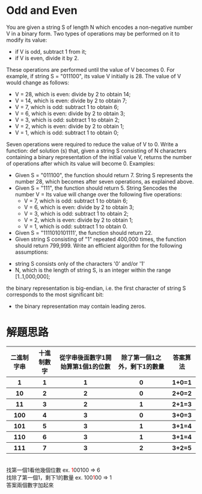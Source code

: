 # Odd and Even

You are given a string S of length N which encodes a non-negative number V in a binary form. Two types of operations may be performed on it to modify its value:
* if V is odd, subtract 1 from it;
* if V is even, divide it by 2.  

These operations are performed until the value of V becomes 0.
For example, if string S = "011100", its value V initially is 28. The value of V would change as follows:
* V = 28, which is even: divide by 2 to obtain 14;
* V = 14, which is even: divide by 2 to obtain 7;
* V = 7, which is odd: subtract 1 to obtain 6;
* V = 6, which is even: divide by 2 to obtain 3;
* V = 3, which is odd: subtract 1 to obtain 2;
* V = 2, which is even: divide by 2 to obtain 1;
* V = 1, which is odd: subtract 1 to obtain 0;  

Seven operations were required to reduce the value of V to 0.
Write a function: def solution (s) that, given a string S consisting of N characters containing a binary representation of the initial value V, returns the number of operations after which its value will become 0.
Examples:
  - Given S = "011100", the function should return 7. String S represents the number 28, which becomes after seven operations, as explained above.
  - Given S = "111", the function should return 5. String Sencodes the number V = Its value will change over the following five operations:
    + V = 7, which is odd: subtract 1 to obtain 6;
    + V = 6, which is even: divide by 2 to obtain 3;
    + V = 3, which is odd: subtract 1 to obtain 2;
    + V = 2, which is even: divide by 2 to obtain 1;
    + V = 1, which is odd: subtract 1 to obtain 0.
  - Given S = "1111010101111', the function should return 22.
  - Given string S consisting of "1" repeated 400,000 times, the function should return 799,999.
Write an efficient algorithm for the following assumptions:
* string S consists only of the characters '0' and/or '1'
* N, which is the length of string S, is an integer within the range [1..1,000,000];    

the binary representation is big-endian, i.e. the first character of string S corresponds to the most significant bit:
* the binary representation may contain leading zeros.



# 解題思路

<table>
  <thead>
    <tr>
      <th>二進制字串</th>
      <th>十進制數字</th>
      <th>從字串後面數字1開始算第1個1的位數</th>
      <th>除了第一個1之外，剩下1的數量</th>
      <th>答案算法</th>
    </tr>
  </thead>
  <tbody>
    <tr>
      <th>1</th>
      <th>1</th>
      <th>1</th>
      <th>0</th>
      <th>1+0=1</th>
    </tr>
    <tr>
      <th>10</th>
      <th>2</th>
      <th>2</th>
      <th>0</th>
      <th>2+0=2</th>
    </tr>
    <tr>
      <th>11</th>
      <th>3</th>
      <th>2</th>
      <th>1</th>
      <th>2+1=3</th>
    </tr>
    <tr>
      <th>100</th>
      <th>4</th>
      <th>3</th>
      <th>0</th>
      <th>3+0=3</th>
    </tr>
    <tr>
      <th>101</th>
      <th>5</th>
      <th>3</th>
      <th>1</th>
      <th>3+1=4</th>
    </tr>
    <tr>
      <th>110</th>
      <th>6</th>
      <th>3</th>
      <th>1</th>
      <th>3+1=4</th>
    </tr>
    <tr>
      <th>111</th>
      <th>7</th>
      <th>3</th>
      <th>2</th>
      <th>3+2=5</th>
    </tr>
  </tbody>
</table>

<br>找第一個1看他幾個位數  ex. <span style="color: red;">1</span>00100 => 6
<br>找除了第一個1，剩下1的數量   ex.  100<span style="color: red;">1</span>00 => 1
<br>答案兩個數字加起來


